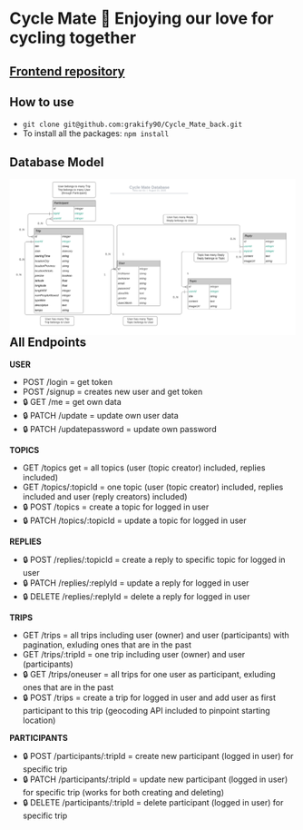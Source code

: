 # Cycle Mate 🚴 Enjoying our love for cycling together

## [Frontend repository](https://github.com/grakify90/Cycle_Mate_front)

## How to use
- `git clone git@github.com:grakify90/Cycle_Mate_back.git`
- To install all the packages: `npm install`

## Database Model

<img src="DataBase-diagram.svg"
     alt="Database model"
     style="float: left; margin-right: 10px;" />

## All Endpoints

**USER**

- POST /login = get token
- POST /signup = creates new user and get token
- 🔒 GET /me = get own data
- 🔒 PATCH /update = update own user data
- 🔒 PATCH /updatepassword = update own password

**TOPICS**

- GET /topics get = all topics (user (topic creator) included, replies included)
- GET /topics/:topicId = one topic (user (topic creator) included, replies included and user (reply creators) included)
- 🔒 POST /topics = create a topic for logged in user
- 🔒 PATCH /topics/:topicId = update a topic for logged in user

**REPLIES**

- 🔒 POST /replies/:topicId = create a reply to specific topic for logged in user
- 🔒 PATCH /replies/:replyId = update a reply for logged in user
- 🔒 DELETE /replies/:replyId = delete a reply for logged in user

**TRIPS**

- GET /trips = all trips including user (owner) and user (participants) with pagination, exluding ones that are in the past
- GET /trips/:tripId = one trip including user (owner) and user (participants)
- 🔒 GET /trips/oneuser = all trips for one user as participant, exluding ones that are in the past
- 🔒 POST /trips = create a trip for logged in user and add user as first participant to this trip (geocoding API included to pinpoint starting location)

**PARTICIPANTS**

- 🔒 POST /participants/:tripId = create new participant (logged in user) for specific trip
- 🔒 PATCH /participants/:tripId = update new participant (logged in user) for specific trip (works for both creating and deleting)
- 🔒 DELETE /participants/:tripId = delete participant (logged in user) for specific trip
